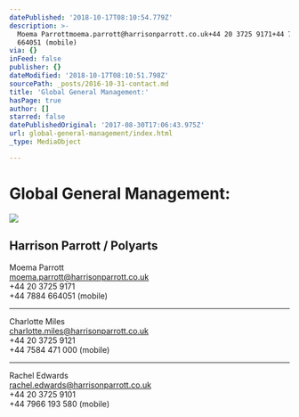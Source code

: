 ```yaml
---
datePublished: '2018-10-17T08:10:54.779Z'
description: >-
  Moema Parrottmoema.parrott@harrisonparrott.co.uk+44 20 3725 9171+44 7884
  664051 (mobile)
via: {}
inFeed: false
publisher: {}
dateModified: '2018-10-17T08:10:51.798Z'
sourcePath: _posts/2016-10-31-contact.md
title: 'Global General Management:'
hasPage: true
author: []
starred: false
datePublishedOriginal: '2017-08-30T17:06:43.975Z'
url: global-general-management/index.html
_type: MediaObject

---
```

# Global General Management:
![](https://the-grid-user-content.s3-us-west-2.amazonaws.com/3d4fc0a9-928a-496c-87a2-f523df8ccce8.jpg)

## Harrison Parrott / Polyarts

Moema Parrott  
moema.parrott@harrisonparrott.co.uk  
+44 20 3725 9171  
+44 7884 664051 (mobile)

---

Charlotte Miles  
charlotte.miles@harrisonparrott.co.uk  
+44 20 3725 9121  
+44 7584 471 000 (mobile)

---

Rachel Edwards  
rachel.edwards@harrisonparrott.co.uk  
+44 20 3725 9101  
+44 7966 193 580 (mobile)